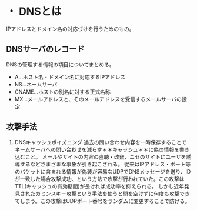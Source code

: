 # ・  DNSとは
IPアドレスとドメイン名の対応づけを行うためのもの。

## DNSサーバのレコード
DNSの管理する情報の項目についてまとめる。  
- A...ホスト名・ドメイン名に対応するIPアドレス
- NS...ネームサーバ
- CNAME...ホストの別名に対する正式名称
- MX...メールアドレスと、そのメールアドレスを受信するメールサーバの設定

## 攻撃手法
1. DNSキャッシュポイズニング
   過去の問い合わせ内容を一時保存することでネームサーバへの問い合わせを減らす＊＊キャッシュ＊＊に偽の情報を書き込むこと。
   メールやサイトの内容の盗聴・改竄、ニセのサイトにユーザを誘導するなどさまざまな事象が引き起こされる。
   従来はIPアドレス・ポート等のパケットに含まれる情報が偽装が容易なUDPでDNSメッセージを送り、IDが一致した場合攻撃成功、という方法で攻撃が行われていた。この攻撃はTTL(キャッシュの有効期間)が長ければ成功率を抑えられる。
   しかし近年発見されたカミンスキー攻撃という手法を使うと間を空けずに何度も攻撃できてしまう。この攻撃はUDPポート番号をランダムに変更することで防げる。
